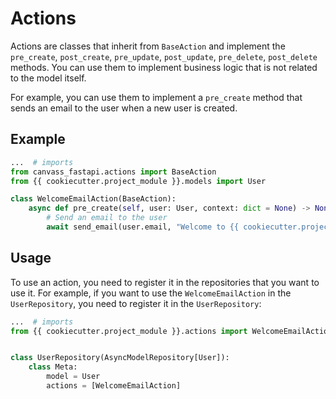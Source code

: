 # Actions
Actions are classes that inherit from `BaseAction` and implement the `pre_create`, `post_create`, `pre_update`, `post_update`, `pre_delete`, `post_delete` methods.
You can use them to implement business logic that is not related to the model itself.

For example, you can use them to implement a `pre_create` method that sends an email to the user when a new user is created.

## Example

```python
...  # imports
from canvass_fastapi.actions import BaseAction
from {{ cookiecutter.project_module }}.models import User

class WelcomeEmailAction(BaseAction):
    async def pre_create(self, user: User, context: dict = None) -> None:
        # Send an email to the user
        await send_email(user.email, "Welcome to {{ cookiecutter.project_name }}!")
```

## Usage

To use an action, you need to register it in the repositories that you want to use it. For example, if you want to use the `WelcomeEmailAction` in the `UserRepository`, you need to register it in the `UserRepository`:

```python
...  # imports
from {{ cookiecutter.project_module }}.actions import WelcomeEmailAction


class UserRepository(AsyncModelRepository[User]):
    class Meta:
        model = User
        actions = [WelcomeEmailAction]
```

